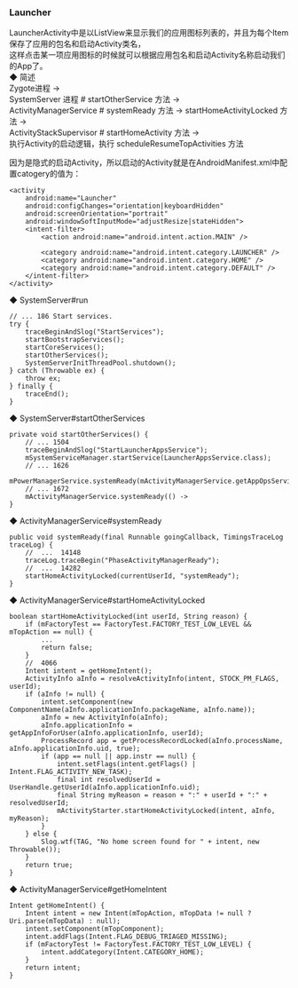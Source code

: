 ###  Launcher  
LauncherActivity中是以ListView来显示我们的应用图标列表的，并且为每个Item保存了应用的包名和启动Activity类名，  
这样点击某一项应用图标的时候就可以根据应用包名和启动Activity名称启动我们的App了。  
◆ 简述  
Zygote进程 →   
SystemServer 进程 # startOtherService 方法 →     
ActivityManagerService # systemReady 方法 →   startHomeActivityLocked 方法 →   
ActivityStackSupervisor # startHomeActivity 方法 →   
执行Activity的启动逻辑，执行 scheduleResumeTopActivities 方法  

因为是隐式的启动Activity，所以启动的Activity就是在AndroidManifest.xml中配置catogery的值为：   
```
<activity
    android:name="Launcher"
    android:configChanges="orientation|keyboardHidden"
    android:screenOrientation="portrait"
    android:windowSoftInputMode="adjustResize|stateHidden">
    <intent-filter>
        <action android:name="android.intent.action.MAIN" />

        <category android:name="android.intent.category.LAUNCHER" />
        <category android:name="android.intent.category.HOME" />
        <category android:name="android.intent.category.DEFAULT" />
    </intent-filter>
</activity>
```  
◆ SystemServer#run  
```
// ... 186 Start services.  
try {
    traceBeginAndSlog("StartServices");
    startBootstrapServices();
    startCoreServices();
    startOtherServices();
    SystemServerInitThreadPool.shutdown();
} catch (Throwable ex) {
    throw ex;
} finally {
    traceEnd();
}
```
◆ SystemServer#startOtherServices  
```
private void startOtherServices() {
    // ... 1504  
    traceBeginAndSlog("StartLauncherAppsService");
    mSystemServiceManager.startService(LauncherAppsService.class);
    // ... 1626  
    mPowerManagerService.systemReady(mActivityManagerService.getAppOpsService());
    // ... 1672  
    mActivityManagerService.systemReady(() ->  
}
```
◆ ActivityManagerService#systemReady  
```
public void systemReady(final Runnable goingCallback, TimingsTraceLog traceLog) {
    //  ...  14148  
    traceLog.traceBegin("PhaseActivityManagerReady");
    //  ...  14282  
    startHomeActivityLocked(currentUserId, "systemReady");
}
```

◆ ActivityManagerService#startHomeActivityLocked  
```
boolean startHomeActivityLocked(int userId, String reason) {
    if (mFactoryTest == FactoryTest.FACTORY_TEST_LOW_LEVEL && mTopAction == null) {
        ...
        return false;
    }
    //  4066 
    Intent intent = getHomeIntent();
    ActivityInfo aInfo = resolveActivityInfo(intent, STOCK_PM_FLAGS, userId);
    if (aInfo != null) {
        intent.setComponent(new ComponentName(aInfo.applicationInfo.packageName, aInfo.name));
        aInfo = new ActivityInfo(aInfo);
        aInfo.applicationInfo = getAppInfoForUser(aInfo.applicationInfo, userId);
        ProcessRecord app = getProcessRecordLocked(aInfo.processName, aInfo.applicationInfo.uid, true);
        if (app == null || app.instr == null) {
            intent.setFlags(intent.getFlags() | Intent.FLAG_ACTIVITY_NEW_TASK);
            final int resolvedUserId = UserHandle.getUserId(aInfo.applicationInfo.uid);
            final String myReason = reason + ":" + userId + ":" + resolvedUserId;
            mActivityStarter.startHomeActivityLocked(intent, aInfo, myReason);
        }
    } else {
        Slog.wtf(TAG, "No home screen found for " + intent, new Throwable());
    }
    return true;
}
```
◆ ActivityManagerService#getHomeIntent  
```
Intent getHomeIntent() {
    Intent intent = new Intent(mTopAction, mTopData != null ? Uri.parse(mTopData) : null);
    intent.setComponent(mTopComponent);
    intent.addFlags(Intent.FLAG_DEBUG_TRIAGED_MISSING);
    if (mFactoryTest != FactoryTest.FACTORY_TEST_LOW_LEVEL) {
        intent.addCategory(Intent.CATEGORY_HOME);
    }
    return intent;
}
```




